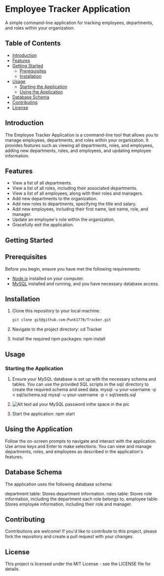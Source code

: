 # Employee Tracker Application

A simple command-line application for tracking employees, departments, and roles within your organization.

## Table of Contents

- [Introduction](#introduction)
- [Features](#features)
- [Getting Started](#getting-started)
  - [Prerequisites](#prerequisites)
  - [Installation](#installation)
- [Usage](#usage)
  - [Starting the Application](#starting-the-application)
  - [Using the Application](#using-the-application)
- [Database Schema](#database-schema)
- [Contributing](#contributing)
- [License](#license)

## Introduction

The Employee Tracker Application is a command-line tool that allows you to manage employees, departments, and roles within your organization. It provides features such as viewing all departments, roles, and employees, adding new departments, roles, and employees, and updating employee information.

## Features

- View a list of all departments.
- View a list of all roles, including their associated departments.
- View a list of all employees, along with their roles and managers.
- Add new departments to the organization.
- Add new roles to departments, specifying the title and salary.
- Add new employees, including their first name, last name, role, and manager.
- Update an employee's role within the organization.
- Gracefully exit the application.

## Getting Started

## Prerequisites

Before you begin, ensure you have met the following requirements:

- [Node.js](https://nodejs.org/) installed on your computer.
- [MySQL](https://www.mysql.com/) installed and running, and you have necessary database access.

## Installation

1. Clone this repository to your local machine:

   ```bash
   git clone git@github.com:Punk1776/Tracker.git

 2.  Navigate to the project directory: cd Tracker

 3. Install the required npm packages: npm install

 ## Usage
### Starting the Application
1. Ensure your MySQL database is set up with the necessary schema and tables. You can use the provided SQL scripts in the sql/ directory to create the required schema and seed data.
mysql -u your-username -p < sql/schema.sql
mysql -u your-username -p < sql/seeds.sql

2. ![Alt text](image.png)
ad your MySQL password inthe space in the pic
3. Start the application: npm start

## Using the Application
Follow the on-screen prompts to navigate and interact with the application. Use arrow keys and Enter to make selections.
You can view and manage departments, roles, and employees as described in the application's features.

## Database Schema
The application uses the following database schema:

department table: Stores department information.
roles table: Stores role information, including the department each role belongs to.
employee table: Stores employee information, including their role and manager.

## Contributing
Contributions are welcome! If you'd like to contribute to this project, please fork the repository and create a pull request with your changes.

## License
This project is licensed under the MIT License - see the LICENSE file for details.
